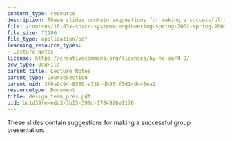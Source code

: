 ```yaml
---
content_type: resource
description: These slides contain suggestions for making a successful group presentation.
file: /courses/16-83x-space-systems-engineering-spring-2002-spring-2003/bc1d39feedc33b15399d1784926e1176_design_team_pres.pdf
file_size: 72286
file_type: application/pdf
learning_resource_types:
- Lecture Notes
license: https://creativecommons.org/licenses/by-nc-sa/4.0/
ocw_type: OCWFile
parent_title: Lecture Notes
parent_type: CourseSection
parent_uid: 3f6a9c94-8530-e739-db93-f5d14dc45ea2
resourcetype: Document
title: design_team_pres.pdf
uid: bc1d39fe-edc3-3b15-399d-1784926e1176
---
```

These slides contain suggestions for making a successful group presentation.
